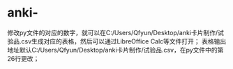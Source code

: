 # anki-
修改py文件的对应的数字，就可以在C:/Users/Qfyun/Desktop/anki卡片制作/试验品.csv生成对应的表格，然后可以通过LibreOffice Calc等文件打开；
表格输出地址默认C:/Users/Qfyun/Desktop/anki卡片制作/试验品.csv，在py文件中的第26行更改；

